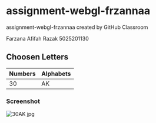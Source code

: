 # assignment-webgl-frzannaa
assignment-webgl-frzannaa created by GitHub Classroom

Farzana Afifah Razak
5025201130

## Choosen Letters 
| **Numbers** | **Alphabets** |
|-------------|---------------|
|      30     |       AK      |


### Screenshot

![30AK jpg](https://user-images.githubusercontent.com/81352414/190914086-ade07c14-feee-4007-b0a4-e613d706b5e9.jpeg)
